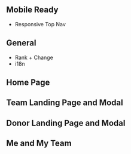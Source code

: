 ## Mobile Ready
- Responsive Top Nav

## General
- Rank + Change
- i18n

## Home Page

## Team Landing Page and Modal

## Donor Landing Page and Modal

## Me and My Team